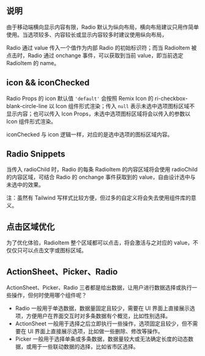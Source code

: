 ## 说明

由于移动端横向显示内容有限，Radio 默认为纵向布局，横向布局建议只用作简单使用。当选项较多、内容较长或显示内容较多时建议使用纵向布局，

Radio 通过 value 传入一个值作为内部 Radio 的初始标识符；而当 RadioItem 被点击时，Radio 通过 onchange 事件，可以获取到当前 value，即当前选定 RadioItem 的 name。

## icon && iconChecked

Radio Props 的 icon 默认值 `'default'` 会按照 Remix Icon 的 ri-checkbox-blank-circle-line 以 Icon 组件形式渲染；传入 `null` 表示未选中选项图标区域不显示内容；也可以传入 Icon Props，未选中选项图标区域将会以传入的参数以 Icon 组件形式渲染。

iconChecked 与 icon 逻辑一样，对应的是选中选项的图标区域内容。

## Radio Snippets

当传入 radioChild 时，Radio 的每条 RadioItem 的内容区域将会使用 radioChild 的内容区域，可结合 Radio 的 onchange 事件获取到的 value，自由设计选中与未选中的效果。

注：虽然有 Tailwind 写样式比较方便，但过多的自定义将会失去使用组件库的意义。

## 点击区域优化

为了优化体验，RadioItem 整个区域都可以点击，将会激活与之对应的 value，不仅仅只可以点击文字或图标区域。

## ActionSheet、Picker、Radio

ActionSheet、Picker、Radio 三者都是给出数据，让用户进行数据选择或执行一些操作，但何时使用哪个组件呢？

- Radio 一般用于单选数据，数据量固定且较少，需要在 UI 界面上直接展示选项，方便用户在界面交互时对多条数据有个概览，比如性别选择。
- ActionSheet 一般用于选择之后立即执行一些操作，选项固定且较少，但不需要在 UI 界面上直接展示选项，比如做一些删除、修改等操作。
- Picker 一般用于选择单条或多条数据，数据量较大或无法确定长度的动态数据，或用于一些联动数据的选择，比如省市区选择。
